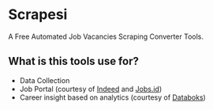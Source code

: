 # Scrapesi

A Free Automated Job Vacancies Scraping Converter Tools.

## What is this tools use for?

- Data Collection
- Job Portal (courtesy of [Indeed](https://id.indeed.com/) and [Jobs.id](https://www.jobs.id/))
- Career insight based on analytics (courtesy of [Databoks](https://databoks.katadata.co.id/))
